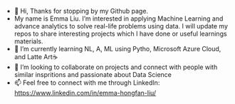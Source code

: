 - 👋 Hi, Thanks for stopping by my Github page.
- My name is Emma Liu. I’m interested in applying Machine Learning and advance analytics to solve real-life problems using data. I will update my repos to share interesting projects which I have done or useful learnings materials.
- 🌱 I’m currently learning NL, A, ML using Pytho, Microsoft Azure Cloud, and Latte Art☕
- 💞️ I’m looking to collaborate on projects and connect with people with similar inspritions and passionate about Data Science
- 📫 Feel free to connect with me through LinkedIn: https://www.linkedin.com/in/emma-hongfan-liu/




<!---
emma1119/emma1119 is a ✨ special ✨ repository because its `README.md` (this file) appears on your GitHub profile.
You can click the Preview link to take a look at your changes.
--->
